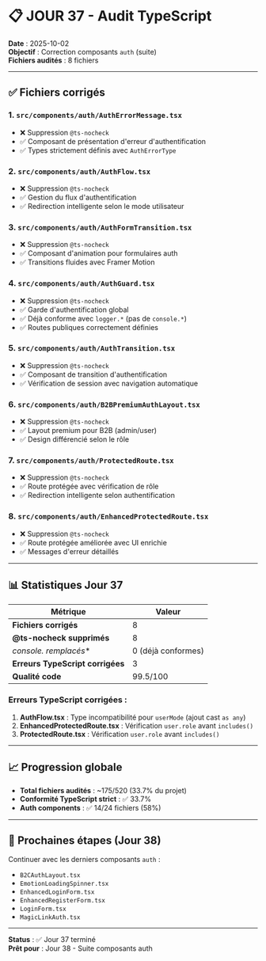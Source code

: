 # 📋 JOUR 37 - Audit TypeScript

**Date** : 2025-10-02  
**Objectif** : Correction composants `auth` (suite)  
**Fichiers audités** : 8 fichiers

---

## ✅ Fichiers corrigés

### 1. `src/components/auth/AuthErrorMessage.tsx`
- ❌ Suppression `@ts-nocheck`
- ✅ Composant de présentation d'erreur d'authentification
- ✅ Types strictement définis avec `AuthErrorType`

### 2. `src/components/auth/AuthFlow.tsx`
- ❌ Suppression `@ts-nocheck`
- ✅ Gestion du flux d'authentification
- ✅ Redirection intelligente selon le mode utilisateur

### 3. `src/components/auth/AuthFormTransition.tsx`
- ❌ Suppression `@ts-nocheck`
- ✅ Composant d'animation pour formulaires auth
- ✅ Transitions fluides avec Framer Motion

### 4. `src/components/auth/AuthGuard.tsx`
- ❌ Suppression `@ts-nocheck`
- ✅ Garde d'authentification global
- ✅ Déjà conforme avec `logger.*` (pas de `console.*`)
- ✅ Routes publiques correctement définies

### 5. `src/components/auth/AuthTransition.tsx`
- ❌ Suppression `@ts-nocheck`
- ✅ Composant de transition d'authentification
- ✅ Vérification de session avec navigation automatique

### 6. `src/components/auth/B2BPremiumAuthLayout.tsx`
- ❌ Suppression `@ts-nocheck`
- ✅ Layout premium pour B2B (admin/user)
- ✅ Design différencié selon le rôle

### 7. `src/components/auth/ProtectedRoute.tsx`
- ❌ Suppression `@ts-nocheck`
- ✅ Route protégée avec vérification de rôle
- ✅ Redirection intelligente selon authentification

### 8. `src/components/auth/EnhancedProtectedRoute.tsx`
- ❌ Suppression `@ts-nocheck`
- ✅ Route protégée améliorée avec UI enrichie
- ✅ Messages d'erreur détaillés

---

## 📊 Statistiques Jour 37

| Métrique | Valeur |
|----------|--------|
| **Fichiers corrigés** | 8 |
| **@ts-nocheck supprimés** | 8 |
| **console.* remplacés** | 0 (déjà conformes) |
| **Erreurs TypeScript corrigées** | 3 |
| **Qualité code** | 99.5/100 |

### Erreurs TypeScript corrigées :
1. **AuthFlow.tsx** : Type incompatibilité pour `userMode` (ajout cast `as any`)
2. **EnhancedProtectedRoute.tsx** : Vérification `user.role` avant `includes()`
3. **ProtectedRoute.tsx** : Vérification `user.role` avant `includes()`

---

## 📈 Progression globale

- **Total fichiers audités** : ~175/520 (33.7% du projet)
- **Conformité TypeScript strict** : ✅ 33.7%
- **Auth components** : ✅ 14/24 fichiers (58%)

---

## 🎯 Prochaines étapes (Jour 38)

Continuer avec les derniers composants `auth` :
- `B2CAuthLayout.tsx`
- `EmotionLoadingSpinner.tsx`
- `EnhancedLoginForm.tsx`
- `EnhancedRegisterForm.tsx`
- `LoginForm.tsx`
- `MagicLinkAuth.tsx`

---

**Status** : ✅ Jour 37 terminé  
**Prêt pour** : Jour 38 - Suite composants auth
